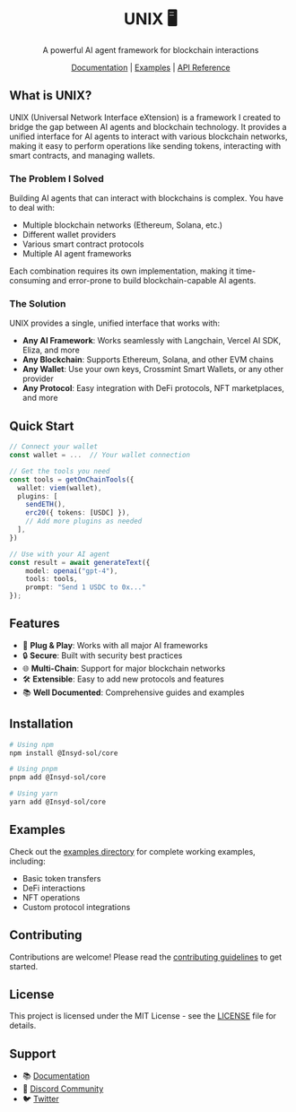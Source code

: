 <div align="center">

# UNIX 🖥️
A powerful AI agent framework for blockchain interactions

[Documentation](https://unix.dev) | [Examples](https://github.com/Insyd-sol/unix/tree/main/typescript/examples) | [API Reference](https://unix.dev/api)

</div>

## What is UNIX?
UNIX (Universal Network Interface eXtension) is a framework I created to bridge the gap between AI agents and blockchain technology. It provides a unified interface for AI agents to interact with various blockchain networks, making it easy to perform operations like sending tokens, interacting with smart contracts, and managing wallets.

### The Problem I Solved
Building AI agents that can interact with blockchains is complex. You have to deal with:
- Multiple blockchain networks (Ethereum, Solana, etc.)
- Different wallet providers
- Various smart contract protocols
- Multiple AI agent frameworks

Each combination requires its own implementation, making it time-consuming and error-prone to build blockchain-capable AI agents.

### The Solution
UNIX provides a single, unified interface that works with:
- **Any AI Framework**: Works seamlessly with Langchain, Vercel AI SDK, Eliza, and more
- **Any Blockchain**: Supports Ethereum, Solana, and other EVM chains
- **Any Wallet**: Use your own keys, Crossmint Smart Wallets, or any other provider
- **Any Protocol**: Easy integration with DeFi protocols, NFT marketplaces, and more

## Quick Start

```typescript
// Connect your wallet
const wallet = ...  // Your wallet connection

// Get the tools you need
const tools = getOnChainTools({
  wallet: viem(wallet),
  plugins: [
    sendETH(),
    erc20({ tokens: [USDC] }),
    // Add more plugins as needed
  ],
})

// Use with your AI agent
const result = await generateText({
    model: openai("gpt-4"),
    tools: tools,
    prompt: "Send 1 USDC to 0x..."
});
```

## Features
- 🔌 **Plug & Play**: Works with all major AI frameworks
- 🔒 **Secure**: Built with security best practices
- 🌐 **Multi-Chain**: Support for major blockchain networks
- 🛠️ **Extensible**: Easy to add new protocols and features
- 📚 **Well Documented**: Comprehensive guides and examples

## Installation

```bash
# Using npm
npm install @Insyd-sol/core

# Using pnpm
pnpm add @Insyd-sol/core

# Using yarn
yarn add @Insyd-sol/core
```

## Examples
Check out the [examples directory](https://github.com/Insyd-sol/unix/tree/main/typescript/examples) for complete working examples, including:
- Basic token transfers
- DeFi interactions
- NFT operations
- Custom protocol integrations

## Contributing
Contributions are welcome! Please read the [contributing guidelines](CONTRIBUTING.md) to get started.

## License
This project is licensed under the MIT License - see the [LICENSE](LICENSE) file for details.

## Support
- 📚 [Documentation](https://unix.dev)
- 💬 [Discord Community](https://discord.gg/Insyd-sol)
- 🐦 [Twitter](https://twitter.com/unix_sdk)
